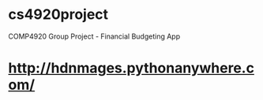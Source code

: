 # cs4920project
COMP4920 Group Project - Financial Budgeting App

# http://hdnmages.pythonanywhere.com/
